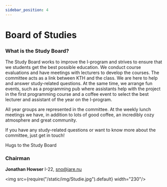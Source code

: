 ```yaml
---
sidebar_position: 4
---
```


# Board of Studies

### What is the Study Board?

The Study Board works to improve the I-program and strives to ensure that we students get the best possible education. We conduct course evaluations and have meetings with lecturers to develop the courses. The committee acts as a link between KTH and the class. We are here to help and answer study-related questions. At the same time, we arrange fun events, such as a programming pub where assistants help with the project in the first programming course and a coffee event to select the best lecturer and assistant of the year on the I-program.

All year groups are represented in the committee. At the weekly lunch meetings we have, in addition to lots of good coffee, an incredibly cozy atmosphere and great community.

If you have any study-related questions or want to know more about the committee, just get in touch!

Hugs to the Study Board

### Chairman

__Jonathan Howser__ I-22, sno@iare.nu

<img src={require("/static/img/Studie.jpg").default} width="230"/>
